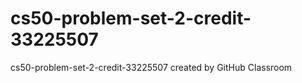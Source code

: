 # cs50-problem-set-2-credit-33225507
cs50-problem-set-2-credit-33225507 created by GitHub Classroom
